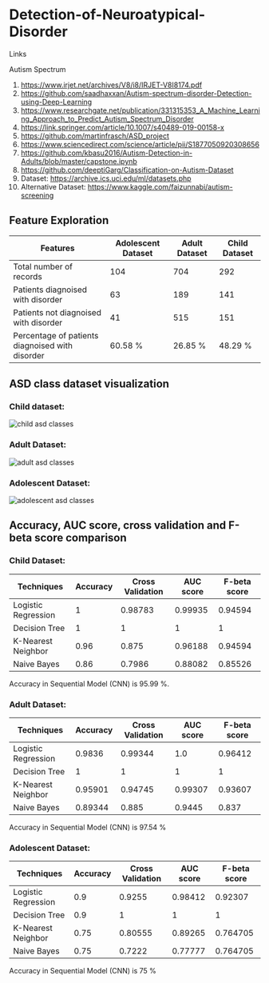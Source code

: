 # Detection-of-Neuroatypical-Disorder

Links

Autism Spectrum

1) https://www.irjet.net/archives/V8/i8/IRJET-V8I8174.pdf
2) https://github.com/saadhaxxan/Autism-spectrum-disorder-Detection-using-Deep-Learning
3) https://www.researchgate.net/publication/331315353_A_Machine_Learning_Approach_to_Predict_Autism_Spectrum_Disorder
4) https://link.springer.com/article/10.1007/s40489-019-00158-x
5) https://github.com/martinfrasch/ASD_project
6) https://www.sciencedirect.com/science/article/pii/S1877050920308656
7) https://github.com/kbasu2016/Autism-Detection-in-Adults/blob/master/capstone.ipynb
8) https://github.com/deeptiGarg/Classification-on-Autism-Dataset
9) Dataset: https://archive.ics.uci.edu/ml/datasets.php
10) Alternative Dataset: https://www.kaggle.com/faizunnabi/autism-screening



## Feature Exploration

| Features  | Adolescent Dataset | Adult Dataset | Child Dataset |
| ------------- | ------------- | ------------- | ------------- |
| Total number of records  | 104 | 704 | 292 |
| Patients diagnoised with disorder | 63 | 189 | 141 |
| Patients not diagnoised with disorder | 41 | 515 | 151 |
| Percentage of patients diagnoised with disorder | 60.58 % | 26.85 % | 48.29 % |


## ASD class dataset visualization

### Child dataset: 
![child asd classes](https://user-images.githubusercontent.com/56076028/167248574-f0bf8c93-2770-4ad7-9ccf-1afae6e74345.jpg)
### Adult Dataset:
![adult asd classes](https://user-images.githubusercontent.com/56076028/167248587-b953d8c8-f43a-4a96-9891-d49d68d85809.jpg)
### Adolescent Dataset:
![adolescent asd classes](https://user-images.githubusercontent.com/56076028/167248603-fd8eb39f-d8ae-4ad4-aa9b-2cdf5c2780e1.jpg)


## Accuracy, AUC score, cross validation and F-beta score comparison

### Child Dataset:

| Techniques  | Accuracy | Cross Validation | AUC score | F-beta score |
| ------------- | ------------- | ------------- | ------------- | ------------- |
| Logistic Regression  | 1 | 0.98783 | 0.99935 | 0.94594 |
| Decision Tree | 1 | 1 | 1 | 1 |
| K-Nearest Neighbor | 0.96 | 0.875 | 0.96188 | 0.94594 |
| Naive Bayes | 0.86 | 0.7986 | 0.88082 | 0.85526 |

Accuracy in Sequential Model (CNN) is 95.99 %.


### Adult Dataset:

| Techniques  | Accuracy | Cross Validation | AUC score | F-beta score |
| ------------- | ------------- | ------------- | ------------- | ------------- |
| Logistic Regression  | 0.9836 | 0.99344 | 1.0 | 0.96412 |
| Decision Tree | 1 | 1 | 1 | 1 |
| K-Nearest Neighbor | 0.95901 | 0.94745 | 0.99307 | 0.93607 |
| Naive Bayes | 0.89344 | 0.885 | 0.9445 | 0.837 |


Accuracy in Sequential Model (CNN) is 97.54 %



### Adolescent Dataset:

| Techniques  | Accuracy | Cross Validation | AUC score | F-beta score |
| ------------- | ------------- | ------------- | ------------- | ------------- |
| Logistic Regression  | 0.9 | 0.9255 | 0.98412 | 0.92307 |
| Decision Tree | 0.9 | 1 | 1 | 1 |
| K-Nearest Neighbor | 0.75 | 0.80555 | 0.89265 | 0.764705 |
| Naive Bayes | 0.75 | 0.7222 | 0.77777 | 0.764705 |


Accuracy in Sequential Model (CNN) is 75 %
